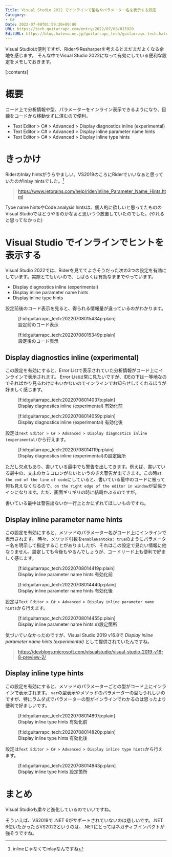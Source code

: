 ```yaml
---
Title: Visual Studio 2022 でインラインで型名やパラメーター名を表示する設定
Category:
- C#
Date: 2022-07-08T01:59:20+09:00
URL: https://tech.guitarrapc.com/entry/2022/07/08/015920
EditURL: https://blog.hatena.ne.jp/guitarrapc_tech/guitarrapc-tech.hatenablog.com/atom/entry/4207112889897067729
---
```


Visual Studioは便利ですが、RiderやResharperを考えるとまだまだよくなる余地を感じます。
そんな中でVisual Studio 2022になって有効にしている便利な設定をメモしておきます。

[:contents]

# 概要

コード上で分析情報や型、パラメーターをインライン表示できるようになり、目線をコードから移動せずに済むので便利。

* Text Editor > C# > Advanced > Display diagnostics inline (experimental)
* Text Editor > C# > Advanced > Display inline parameter name hints
* Text Editor > C# > Advanced > Display inline type hints

# きっかけ

RiderのInlay hintsがうらやましい。VS2019のころにRiderでいいなぁと思っていたのがInlay hintsでした。[^1]

> https://www.jetbrains.com/help/rider/Inline_Parameter_Name_Hints.html

Type name hintsやCode analysis hintsは、個人的に欲しいと思ってたもののVisual Studioではどうやるのかなぁと思いつつ放置していたのでした。(やれると思ってなかった)

# Visual Studio でインラインでヒントを表示する

Visual Studio 2022では、Riderを見ててよさそうだった次の3つの設定を有効にしています。実際とてもいいので、しばらくは有効なままでやっています。

* Display diagnostics inline (experimental)
* Display inline parameter name hints
* Display inline type hints

設定前後のコード表示を見ると、得られる情報量が違っているのがわかります。

<figure class="figure-image figure-image-fotolife" title="設定前のコード表示">[f:id:guitarrapc_tech:20220708015434p:plain]<figcaption>設定前のコード表示</figcaption></figure>

<figure class="figure-image figure-image-fotolife" title="設定後のコード表示">[f:id:guitarrapc_tech:20220708015349p:plain]<figcaption>設定後のコード表示</figcaption></figure>

## Display diagnostics inline (experimental)

この設定を有効にすると、Error Listで表示されていた分析情報がコード上にインラインで表示されます。
Error Listは常に見たいですが、IDEの下は一等地なのでそればかり見るわけにもいかないのでインラインでお知らせしてくれるほうが好ましく感じます。

<figure class="figure-image figure-image-fotolife" title="Display diagnostics inline (experimental) 有効化前">[f:id:guitarrapc_tech:20220708014037p:plain]<figcaption>Display diagnostics inline (experimental) 有効化前</figcaption></figure>

<figure class="figure-image figure-image-fotolife" title="Display diagnostics inline (experimental) 有効化後">[f:id:guitarrapc_tech:20220708014059p:plain]<figcaption>Display diagnostics inline (experimental) 有効化後</figcaption></figure>

設定は`Text Editor > C# > Advanced > Display diagnostics inline (experimental)`から行えます。

<figure class="figure-image figure-image-fotolife" title="Display diagnostics inline (experimental)の設定箇所">[f:id:guitarrapc_tech:20220708014119p:plain]<figcaption>Display diagnostics inline (experimental)の設定箇所</figcaption></figure>

ただし欠点もあり、書いている最中でも警告を出してきます。例えば、書いている最中の、文末のセミコロンがないというのさえ警告が出てきます。この時`at the end of the line of code`にしていると、書いている最中のコードに被って何も見えなくなるので、`on the right edge of the editor in window`が妥協ラインになります。ただ、画面ギリギリの時に結局かぶるのですが。

書いている最中は警告出ないか一行上とかにずれてほしいものですね。

## Display inline parameter name hints

この設定を有効にすると、メソッドのパラメーター名がコード上にインラインで表示されます。
時々、メソッド引数を`enableNantoka: true`のようにパラメーター名を明示して指定することがありましたが、それはこの設定で見たい情報に他なりません。設定しても今後もやるんでしょうが、コードリード上も便利で好ましく感じます。

<figure class="figure-image figure-image-fotolife" title="Display inline parameter name hints 有効化前">[f:id:guitarrapc_tech:20220708014419p:plain]<figcaption>Display inline parameter name hints 有効化前</figcaption></figure>

<figure class="figure-image figure-image-fotolife" title="Display inline parameter name hints 有効化後">[f:id:guitarrapc_tech:20220708014440p:plain]<figcaption>Display inline parameter name hints 有効化後</figcaption></figure>

設定は`Text Editor > C# > Advanced > Display inline parameter name hints`から行えます。

<figure class="figure-image figure-image-fotolife" title="Display inline parameter name hints の設定箇所">[f:id:guitarrapc_tech:20220708014455p:plain]<figcaption>Display inline parameter name hints の設定箇所</figcaption></figure>

気づいていなかったのですが、Visual Studio 2019 v16.8で *Display inline parameter name hints (experimental)* として提供されていたんですね。

> https://devblogs.microsoft.com/visualstudio/visual-studio-2019-v16-8-preview-2/

## Display inline type hints

この設定を有効にすると、メソッドのパラメーターごとの型がコード上にインラインで表示されます。
`var`の型表示やメソッドのパラメーターの型もうれしいのですが、特にラムダ式でパラメーターの型がインラインでわかるのは思ったより便利で好ましいです。

<figure class="figure-image figure-image-fotolife" title="Display inline type hints 有効化前">[f:id:guitarrapc_tech:20220708014807p:plain]<figcaption>Display inline type hints 有効化前</figcaption></figure>

<figure class="figure-image figure-image-fotolife" title="Display inline type hints 有効化後">[f:id:guitarrapc_tech:20220708014820p:plain]<figcaption>Display inline type hints 有効化後</figcaption></figure>

設定は`Text Editor > C# > Advanced > Display inline type hints`から行えます。

<figure class="figure-image figure-image-fotolife" title="Display inline type hints 設定箇所">[f:id:guitarrapc_tech:20220708014843p:plain]<figcaption>Display inline type hints 設定箇所</figcaption></figure>

# まとめ

Visual Studioも粛々と進化しているのでいいですね。

そういえば、VS2019で .NET 6がサポートされていないのは悲しいです。.NET 6使いたかったらVS2022というのは、.NETにとってはネガティブインパクトが強そうですね。

[^1]: inlineじゃなくてinlayなんですね
